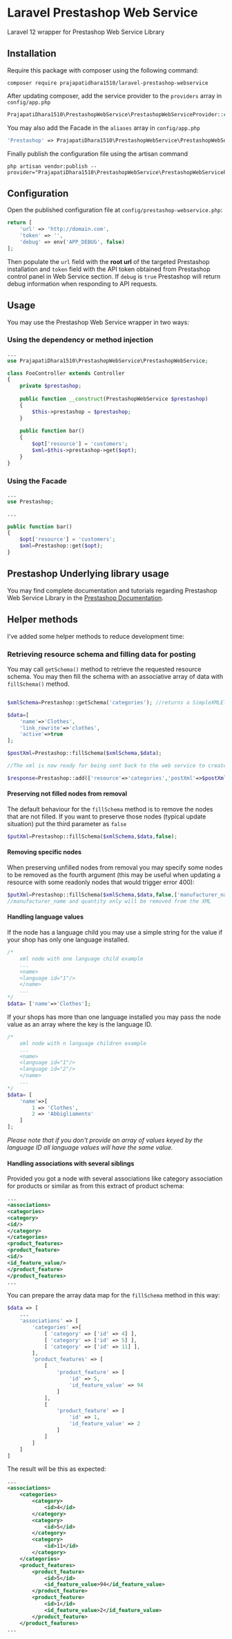 Laravel Prestashop Web Service
========

Laravel 12 wrapper for Prestashop Web Service Library

Installation
------------

Require this package with composer using the following command:

```shell
composer require prajapatidhara1510/laravel-prestashop-webservice
```

After updating composer, add the service provider to the `providers` array in `config/app.php`

```php
PrajapatiDhara1510\PrestashopWebService\PrestashopWebServiceProvider::class,
```

You may also add the Facade in the `aliases` array in `config/app.php`

```php
'Prestashop' => PrajapatiDhara1510\PrestashopWebService\PrestashopWebServiceFacade::class,
```

Finally publish the configuration file using the artisan command

```shell
php artisan vendor:publish --provider="PrajapatiDhara1510\PrestashopWebService\PrestashopWebServiceProvider"
```

Configuration
-------------

Open the published configuration file at `config/prestashop-webservice.php`:

```php
return [
    'url' => 'http://domain.com',
    'token' => '',
    'debug' => env('APP_DEBUG', false)
];
```

Then populate the `url` field with the **root url** of the targeted Prestashop installation and `token` field with the API token obtained from Prestashop control panel in Web Service section. If `debug` is `true` Prestashop will return debug information when responding to API requests.

Usage
-----

You may use the Prestashop Web Service wrapper in two ways:
### Using the dependency or method injection

```php
...
use PrajapatiDhara1510\PrestashopWebService\PrestashopWebService;

class FooController extends Controller
{
    private $prestashop;
    
    public function __construct(PrestashopWebService $prestashop)
    {
        $this->prestashop = $prestashop;
    }
    
    public function bar()
    {
        $opt['resource'] = 'customers';
        $xml=$this->prestashop->get($opt);
    }
}
```
### Using the Facade

```php
...
use Prestashop;

...

public function bar()
{   
    $opt['resource'] = 'customers';
    $xml=Prestashop::get($opt);
}
```

Prestashop Underlying library usage
---------------------------

You may find complete documentation and tutorials regarding Prestashop Web Service Library in the [Prestashop Documentation](http://doc.prestashop.com/display/PS16/Using+the+PrestaShop+Web+Service).

Helper methods
--------------

I've added some helper methods to reduce development time:

### Retrieving resource schema and filling data for posting

You may call `getSchema()` method to retrieve the requested resource schema. You may then fill the schema with an associative array of data with `fillSchema()` method.

```php

$xmlSchema=Prestashop::getSchema('categories'); //returns a SimpleXMLElement instance with the desired schema

$data=[
    'name'=>'Clothes',
    'link_rewrite'=>'clothes',
    'active'=>true
];

$postXml=Prestashop::fillSchema($xmlSchema,$data); 

//The xml is now ready for being sent back to the web service to create a new category

$response=Prestashop::add(['resource'=>'categories','postXml'=>$postXml->asXml()]);

```

#### Preserving not filled nodes from removal

The default behaviour for the `fillSchema` method is to remove the nodes that are not filled. If you want to preserve those nodes (typical update situation) put the third parameter as `false`

```php
$putXml=Prestashop::fillSchema($xmlSchema,$data,false); 
```

#### Removing specific nodes

When preserving unfilled nodes from removal you may specify some nodes to be removed as the fourth argument (this may be useful when updating a resource with some readonly nodes that would trigger error 400):

```php
$putXml=Prestashop::fillSchema($xmlSchema,$data,false,['manufacturer_name','quantity']);
//manufacturer_name and quantity only will be removed from the XML
```


#### Handling language values

If the node has a language child you may use a simple string for the value if your shop has only one language installed.

```php
/*
    xml node with one language child example
    ...
    <name>
    <language id="1"/>
    </name>
    ...
*/
$data= ['name'=>'Clothes'];
```

If your shops has more than one language installed you may pass the node value as an array where the key is the language ID.

```php
/*
    xml node with n language children example 
    ...
    <name>
    <language id="1"/>
    <language id="2"/>
    </name>
    ... 
*/
$data= [
    'name'=>[
        1 => 'Clothes',
        2 => 'Abbigliamento'
    ]
];
```
_Please note that if you don't provide an array of values keyed by the language ID all language values will have the same value._

#### Handling associations with several siblings

Provided you got a node with several associations like category association for products or similar as from this extract of product schema:

```xml
...
<associations>
<categories>
<category>
<id/>
</category>
</categories>
<product_features>
<product_feature>
<id/>
<id_feature_value/>
</product_feature>
</product_features>
...
```
You can prepare the array data map for the `fillSchema` method in this way:

```php
$data => [
    ...
    'associations' => [
        'categories' =>[
            [ 'category' => ['id' => 4] ],
            [ 'category' => ['id' => 5] ],
            [ 'category' => ['id' => 11] ],
        ],
        'product_features' => [
            [
                'product_feature' => [
                    'id' => 5,
                    'id_feature_value' => 94
                ]
            ],
            [
                'product_feature' => [
                    'id' => 1,
                    'id_feature_value' => 2
                ]
            ]
        ]
    ]
]
```
The result will be this as expected:

```xml
...
<associations>
    <categories>
        <category>
            <id>4</id>
        </category>
        <category>
            <id>5</id>
        </category>
        <category>
            <id>11</id>
        </category>
    </categories>
    <product_features>
        <product_feature>
            <id>5</id>
            <id_feature_value>94</id_feature_value>
        </product_feature>
        <product_feature>
            <id>1</id>
            <id_feature_value>2</id_feature_value>
        </product_feature>
    </product_features>
...
```
